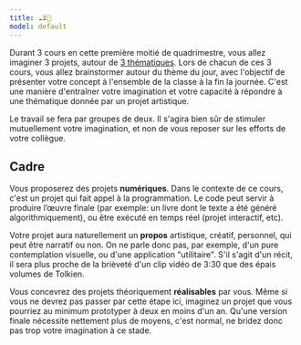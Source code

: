 ```yaml
---
title: ☁⏳🌱
model: default
---
```

Durant 3 cours en cette première moitié de quadrimestre, vous allez imaginer 3 projets, autour de [3 thématiques](./themes). Lors de chacun de ces 3 cours, vous allez brainstormer autour du thème du jour, avec l'objectif de présenter votre concept à l'ensemble de la classe à la fin la journée. C'est une manière d'entraîner votre imagination et votre capacité à répondre à une thématique donnée par un projet artistique. 

Le travail se fera par groupes de deux. Il s'agira bien sûr de stimuler mutuellement votre imagination, et non de vous reposer sur les efforts de votre collègue.

## Cadre
Vous proposerez des projets **numériques**. Dans le contexte de ce cours, c'est un projet qui fait appel à la programmation. Le code peut servir à produire l’œuvre finale (par exemple: un livre dont le texte a été généré algorithmiquement), ou être exécuté en temps réel (projet interactif, etc).

Votre projet aura naturellement un **propos** artistique, créatif, personnel, qui peut être narratif ou non. On ne parle donc pas, par exemple, d'un pure contemplation visuelle, ou d'une application "utilitaire". S'il s'agit d'un récit, il sera plus proche de la brièveté d'un clip vidéo de 3:30 que des épais volumes de Tolkien.

Vous concevrez des projets théoriquement **réalisables** par vous. Même si vous ne devrez pas passer par cette étape ici, imaginez un projet que vous pourriez au minimum prototyper à deux en moins d'un an. Qu'une version finale nécessite nettement plus de moyens, c'est normal, ne bridez donc pas trop votre imagination à ce stade.
